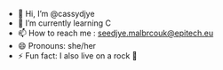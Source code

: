 - 👋 Hi, I’m @cassydjye
- 🌱 I’m currently learning C
- 📫 How to reach me : seedjye.malbrcouk@epitech.eu 
- 😄 Pronouns: she/her
- ⚡ Fun fact: I also live on a rock 👀

<!---
cassydjye/cassydjye is a ✨ special ✨ repository because its `README.md` (this file) appears on your GitHub profile.
You can click the Preview link to take a look at your changes.
--->

